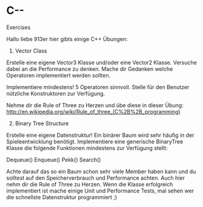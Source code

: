 C--
===

Exercises



Hallo liebe 913er hier gibts einige C++ Übungen:

1. Vector Class

Erstelle eine eigene Vector3 Klasse und/oder eine Vector2 Klasse. Versuche dabei an die Performance zu denken.
Mache dir Gedanken welche Operatoren implementiert werden sollten.

Implementiere mindestens! 5 Operatoren sinnvoll.
Stelle für den Benutzer nützliche Konstruktoren zur Verfügung.

Nehme dir die Rule of Three zu Herzen und übe diese in dieser Übung:
http://en.wikipedia.org/wiki/Rule_of_three_(C%2B%2B_programming)


2. Binary Tree Structure

Erstelle eine eigene Datenstruktur! Ein binärer Baum wird sehr häufig in der Spieleentwicklung benötigt.
Implementiere eine generische BinaryTree Klasse die folgende Funktionen mindestens zur Verfügung stellt:

Dequeue()
Enqueue()
Pekk()
Search()

Achte darauf das so ein Baum schon sehr viele Member haben kann und du solltest auf den Speicherverbrauch und Performance achten. 
Auch hier nehm dir die Rule of Three zu Herzen.
Wenn die Klasse erfolgreich implementiert ist mache einige Unit und Performance Tests, mal sehen wer die schnellste Datenstruktur programmiert ;)

